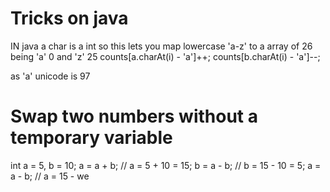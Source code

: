 # Tricks on java

IN java a char is a int so this lets you map lowercase 'a-z' to a array of 26 being 'a' 0 and 'z' 25
counts[a.charAt(i) - 'a']++;
counts[b.charAt(i) - 'a']--;

as 'a' unicode is 97

# Swap two numbers without a temporary variable

int a = 5, b = 10;
a = a + b; // a = 5 + 10 = 15;
b = a - b; // b = 15 - 10 = 5;
a = a - b; // a = 15 - we

